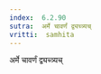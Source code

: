 ```yaml
---
index:  6.2.90
sutra:  अर्मे चावर्णं द्व्यच्त्र्यच्
vritti:  samhita 
---
```


अर्मे चावर्णं द्व्यच्त्र्यच्

